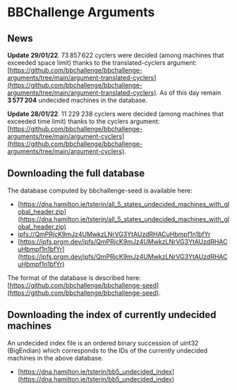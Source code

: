 # BBChallenge Arguments

## News

**Update 29/01/22**. 73 857 622 cyclers were decided (among machines that exceeded space limit) thanks to the translated-cyclers argument:
[https://github.com/bbchallenge/bbchallenge-arguments/tree/main/argument-translated-cyclers](https://github.com/bbchallenge/bbchallenge-arguments/tree/main/argument-translated-cyclers). As of this day remain **3 577 204** undecided machines in the database.

**Update 28/01/22**. 11 229 238 cyclers were decided (among machines that exceeded time limit) thanks to the cyclers argument: [https://github.com/bbchallenge/bbchallenge-arguments/tree/main/argument-cyclers](https://github.com/bbchallenge/bbchallenge-arguments/tree/main/argument-cyclers).


## Downloading the full database

The database computed by bbchallenge-seed is available here:

- [https://dna.hamilton.ie/tsterin/all_5_states_undecided_machines_with_global_header.zip](https://dna.hamilton.ie/tsterin/all_5_states_undecided_machines_with_global_header.zip)
- [ipfs://QmPRjcK9mJz4UMwkzLNrVG3YtAUzdRHACuHbmpf1n1bfYr](ipfs://QmPRjcK9mJz4UMwkzLNrVG3YtAUzdRHACuHbmpf1n1bfYr)
- [https://ipfs.prgm.dev/ipfs/QmPRjcK9mJz4UMwkzLNrVG3YtAUzdRHACuHbmpf1n1bfYr](https://ipfs.prgm.dev/ipfs/QmPRjcK9mJz4UMwkzLNrVG3YtAUzdRHACuHbmpf1n1bfYr)

The format of the database is described here: [https://github.com/bbchallenge/bbchallenge-seed](https://github.com/bbchallenge/bbchallenge-seed).

## Downloading the index of currently undecided machines

An undecided index file is an ordered binary succession of uint32 (BigEndian) which corresponds to the IDs of the currently undecided machines in the above database.

- [https://dna.hamilton.ie/tsterin/bb5_undecided_index](https://dna.hamilton.ie/tsterin/bb5_undecided_index)
